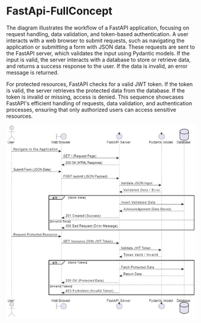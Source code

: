 ﻿# FastApi-FullConcept
 
The diagram illustrates the workflow of a FastAPI application, focusing on request handling, data validation, and token-based authentication. A user interacts with a web browser to submit requests, such as navigating the application or submitting a form with JSON data. These requests are sent to the FastAPI server, which validates the input using Pydantic models. If the input is valid, the server interacts with a database to store or retrieve data, and returns a success response to the user. If the data is invalid, an error message is returned.

For protected resources, FastAPI checks for a valid JWT token. If the token is valid, the server retrieves the protected data from the database. If the token is invalid or missing, access is denied. This sequence showcases FastAPI's efficient handling of requests, data validation, and authentication processes, ensuring that only authorized users can access sensitive resources.

![image alt](https://github.com/code-by-rohith/FastApi-FullConcept/blob/main/ContentIImage/1.jpg?raw=true)
